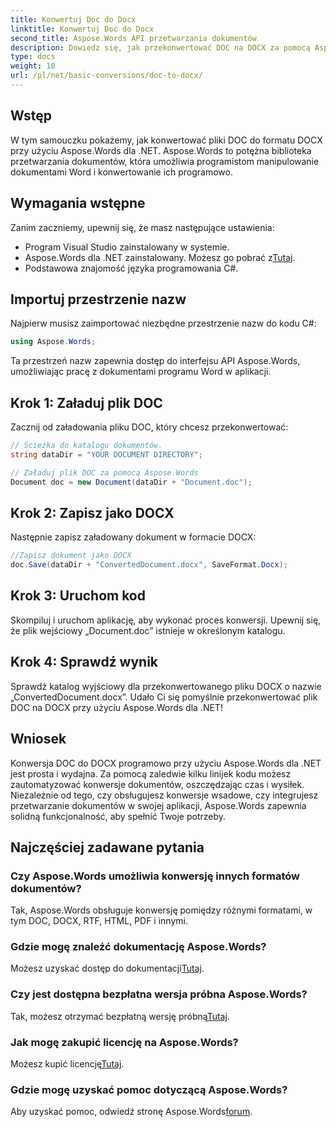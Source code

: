 ```yaml
---
title: Konwertuj Doc do Docx
linktitle: Konwertuj Doc do Docx
second_title: Aspose.Words API przetwarzania dokumentów
description: Dowiedz się, jak przekonwertować DOC na DOCX za pomocą Aspose.Words dla .NET. Przewodnik krok po kroku z przykładami kodu. Idealny dla programistów.
type: docs
weight: 10
url: /pl/net/basic-conversions/doc-to-docx/
---
```

## Wstęp

W tym samouczku pokażemy, jak konwertować pliki DOC do formatu DOCX przy użyciu Aspose.Words dla .NET. Aspose.Words to potężna biblioteka przetwarzania dokumentów, która umożliwia programistom manipulowanie dokumentami Word i konwertowanie ich programowo.

## Wymagania wstępne

Zanim zaczniemy, upewnij się, że masz następujące ustawienia:
- Program Visual Studio zainstalowany w systemie.
-  Aspose.Words dla .NET zainstalowany. Możesz go pobrać z[Tutaj](https://releases.aspose.com/words/net/).
- Podstawowa znajomość języka programowania C#.

## Importuj przestrzenie nazw

Najpierw musisz zaimportować niezbędne przestrzenie nazw do kodu C#:
```csharp
using Aspose.Words;
```

Ta przestrzeń nazw zapewnia dostęp do interfejsu API Aspose.Words, umożliwiając pracę z dokumentami programu Word w aplikacji.

## Krok 1: Załaduj plik DOC

Zacznij od załadowania pliku DOC, który chcesz przekonwertować:
```csharp
// Ścieżka do katalogu dokumentów.
string dataDir = "YOUR DOCUMENT DIRECTORY";

// Załaduj plik DOC za pomocą Aspose.Words
Document doc = new Document(dataDir + "Document.doc");
```

## Krok 2: Zapisz jako DOCX

Następnie zapisz załadowany dokument w formacie DOCX:
```csharp
//Zapisz dokument jako DOCX
doc.Save(dataDir + "ConvertedDocument.docx", SaveFormat.Docx);
```

## Krok 3: Uruchom kod

Skompiluj i uruchom aplikację, aby wykonać proces konwersji. Upewnij się, że plik wejściowy „Document.doc” istnieje w określonym katalogu.

## Krok 4: Sprawdź wynik

Sprawdź katalog wyjściowy dla przekonwertowanego pliku DOCX o nazwie „ConvertedDocument.docx”. Udało Ci się pomyślnie przekonwertować plik DOC na DOCX przy użyciu Aspose.Words dla .NET!

## Wniosek

Konwersja DOC do DOCX programowo przy użyciu Aspose.Words dla .NET jest prosta i wydajna. Za pomocą zaledwie kilku linijek kodu możesz zautomatyzować konwersje dokumentów, oszczędzając czas i wysiłek. Niezależnie od tego, czy obsługujesz konwersje wsadowe, czy integrujesz przetwarzanie dokumentów w swojej aplikacji, Aspose.Words zapewnia solidną funkcjonalność, aby spełnić Twoje potrzeby.

## Najczęściej zadawane pytania

### Czy Aspose.Words umożliwia konwersję innych formatów dokumentów?
Tak, Aspose.Words obsługuje konwersję pomiędzy różnymi formatami, w tym DOC, DOCX, RTF, HTML, PDF i innymi.

### Gdzie mogę znaleźć dokumentację Aspose.Words?
 Możesz uzyskać dostęp do dokumentacji[Tutaj](https://reference.aspose.com/words/net/).

### Czy jest dostępna bezpłatna wersja próbna Aspose.Words?
 Tak, możesz otrzymać bezpłatną wersję próbną[Tutaj](https://releases.aspose.com/).

### Jak mogę zakupić licencję na Aspose.Words?
 Możesz kupić licencję[Tutaj](https://purchase.aspose.com/buy).

### Gdzie mogę uzyskać pomoc dotyczącą Aspose.Words?
 Aby uzyskać pomoc, odwiedź stronę Aspose.Words[forum](https://forum.aspose.com/c/words/8).

